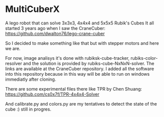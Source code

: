# MultiCuberX
A lego robot that can solve 3x3x3, 4x4x4 and 5x5x5 Rubik's Cubes
It all started 3 years ago when I saw the CraneCuber:
https://github.com/dwalton76/lego-crane-cuber

So I decided to make something like that but with stepper motors and here we are.

For now, image analisys it's done with rubiksk-cube-tracker, rubiks-color-resolver and the solution is provided by rubiks-cube-NxNxN-solver. The links are available at the CraneCuber repository. I added all the software into this repository because in this way will be able to run on windows immediatly after cloning.

There are some experimental files there like TPR by Chen Shuang:
https://github.com/cs0x7f/TPR-4x4x4-Solver

And calibrate.py and colors.py are my tentatives to detect the state of the cube :) still in progres.
